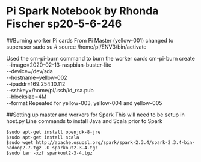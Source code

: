 # Pi Spark Notebook by Rhonda Fischer sp20-5-6-246
##Burning worker Pi cards
From Pi Master (yellow-001) changed to superuser
    sudo su
    # source /home/pi/ENV3/bin/activate

Used the cm-pi-burn command to burn the worker cards
    cm-pi-burn create \
    --image=2020-02-13-raspbian-buster-lite  \
    --device=/dev/sda \
    --hostname=yellow-002 \
    --ipaddr=169.254.10.112 \
    --sshkey=/home/pi/.ssh/id_rsa.pub \
    --blocksize=4M \
    --format
 Repeated for yellow-003, yellow-004 and yellow-005
 
 ##Setting up master and workers for Spark
 This will need to be setup in host.py
 Line commands to install Java and Scala prior to Spark
 
    $sudo apt-get install openjdk-8-jre
    $sudo apt-get install scala
    $sudo wget http://apache.osuosl.org/spark/spark-2.3.4/spark-2.3.4-bin-hadoop2.7.tgz -O sparkout2-3-4.tgz
    $sudo tar -xzf sparkout2-3-4.tgz 

